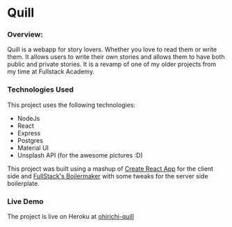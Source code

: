 # Quill

### Overview:
Quill is a webapp for story lovers. Whether you love to read them or write them. It allows users to write their own stories and allows them to have both public and private stories. It is a revamp of one of my older projects from my time at Fullstack Academy.

### Technologies Used
This project uses the following technologies:

* NodeJs
* React
* Express
* Postgres
* Material UI 
* Unsplash API (for the awesome pictures :D)

This project was built using a mashup of [Create React App](https://github.com/facebook/create-react-app) for the client side and [FullStack's Boilermaker](https://github.com/FullstackAcademy/boilermaker) with some tweaks for the server side boilerplate.

### Live Demo

The project is live on Heroku at [ohirichi-quill](https://ohirichi-quill.herokuapp.com/)




